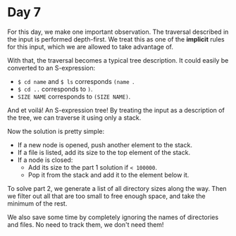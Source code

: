 # Day 7

For this day, we make one important observation.
The traversal described in the input is performed depth-first.
We treat this as one of the __implicit__ rules for this input,
which we are allowed to take advantage of.

With that, the traversal becomes a typical tree description.
It could easily be converted to an S-expression:

- `$ cd name` and `$ ls` corresponds `(name `.
- `$ cd ..` corresponds to `)`.
- `SIZE NAME` corresponds to `(SIZE NAME)`.

And et voilá! An S-expression tree!
By treating the input as a description of the tree,
we can traverse it using only a stack.

Now the solution is pretty simple:

- If a new node is opened, push another element to the stack.
- If a file is listed, add its size to the top element of the stack.
- If a node is closed:
    - Add its size to the part 1 solution if `< 100000`.
    - Pop it from the stack and add it to the element below it.

To solve part 2, we generate a list of all directory sizes along the way.
Then we filter out all that are too small to free enough space,
and take the minimum of the rest.

We also save some time by completely ignoring the names of directories and files.
No need to track them, we don't need them!
